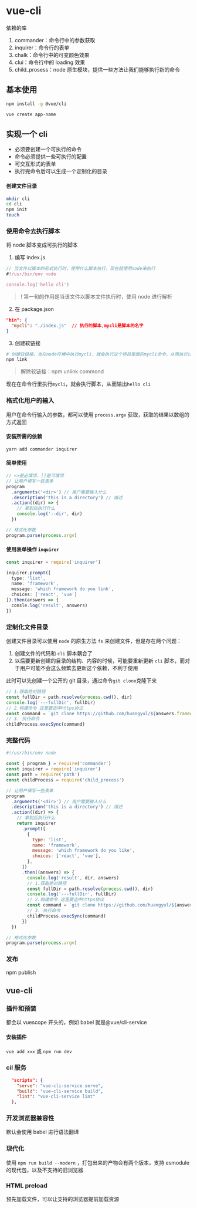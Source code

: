 # vue-cli

依赖的库

1. commander：命令行中的参数获取
2. inquirer：命令行的表单
3. chalk：命令行中的可变颜色效果
4. clui：命令行中的 loading 效果
5. child_prosess：node 原生模块，提供一些方法让我们能够执行新的命令

## 基本使用

```bash
npm install -g @vue/cli

vue create app-name
```

## 实现一个 cli

- 必须要创建一个可执行的命令
- 命令必须提供一些可执行的配置
- 可交互形式的表单
- 执行完命令后可以生成一个定制化的目录

#### 创建文件目录

```bash
mkdir cli
cd cli
npm init
touch
```

### 使用命令去执行脚本

将 node 脚本变成可执行的脚本

1. 编写 index.js

```js
// 当文件以脚本的形式执行时，使用什么脚本执行，现在就使用node来执行
#!/usr/bin/env node

console.log('hello cli')
```

> ! 第一句的作用是当该文件以脚本文件执行时，使用 node 进行解析

2. 在 package.json

```json
"bin": {
  "mycli": "./index.js"  // 执行的脚本,mycli是脚本的名字
}
```

3. 创建软链接

```bash
# 创建软链接，当在node环境中执行mycli，就会执行这个项目里面的mycli命令，从而执行index.js
npm link
```

> 解除软链接：npm unlink commond

现在在命令行里执行`mycli`，就会执行脚本，从而输出`hello cli`

### 格式化用户的输入

用户在命令行输入的参数，都可以使用 `process.argv` 获取，获取的结果以数组的方式返回

#### 安装所需的依赖

`yarn add commander inquirer`

#### 简单使用

```js
// <>是必填项，[]是可填项
// 让用户填写一些表单
program
  .arguments('<dir>') // 用户需要输入什么
  .description('this is a directory') // 描述
  .action((dir) => {
    // 拿到后执行什么
    console.log('--dir', dir)
  })

// 格式化参数
program.parse(process.argv)
```

#### 使用表单操作 `inquirer`

```js
const inquirer = require('inquirer')

inquirer.prompt([
  type: 'list',
  name: 'framework',
  message: 'which framework do you link',
  choices: ['react', 'vue']
]).then(answers => {
  consle.log('result', answers)
})
```

### 定制化文件目录

创建文件目录可以使用 `node` 的原生方法 `fs` 来创建文件，但是存在两个问题：

1. 创建文件的代码和 `cli` 脚本耦合了
2. 以后要更新创建的目录的结构、内容的时候，可能要重新更新 `cli` 脚本，而对于用户可能不会这么频繁去更新这个依赖，不利于使用

此时可以先创建一个公开的 git 目录，通过命令`git clone`克隆下来

```js
// 1.获取绝对路径
const fullDir = path.resolve(process.cwd(), dir)
console.log('---fullDir', fullDir)
// 2.构建命令 这里要选中https协议
const command = `git clone https://github.com/huangyul/${answers.framework}-xxx.git} ${fullDir}`
// 3. 执行命令
childProcess.execSync(command)
```

### 完整代码

```js
#!/usr/bin/env node

const { program } = require('commander')
const inquirer = require('inquirer')
const path = require('path')
const childProcess = require('child_process')

// 让用户填写一些表单
program
  .arguments('<dir>') // 用户需要输入什么
  .description('this is a directory') // 描述
  .action((dir) => {
    // 拿到后执行什么
    return inquirer
      .prompt([
        {
          type: 'list',
          name: 'framework',
          message: 'which framework do you like',
          choices: ['react', 'vue'],
        },
      ])
      .then((answers) => {
        console.log('result', dir, answers)
        // 1.获取绝对路径
        const fullDir = path.resolve(process.cwd(), dir)
        console.log('---fullDir', fullDir)
        // 2.构建命令 这里要选中https协议
        const command = `git clone https://github.com/huangyul/${answers.framework}-test.git} ${fullDir}`
        // 3. 执行命令
        childProcess.execSync(command)
      })
  })

// 格式化参数
program.parse(process.argv)
```

### 发布

npm publish

## vue-cli

###

### 插件和预装

都会以 vuescope 开头的，例如 babel 就是@vue/cli-service

#### 安装插件

`vue add xxx` 或 `npm run dev`

### cil 服务

```json
  "scripts": {
    "serve": "vue-cli-service serve",
    "build": "vue-cli-service build",
    "lint": "vue-cli-service lint"
  },
```

### 开发浏览器兼容性

默认会使用 babel 进行语法翻译

### 现代化

使用 `npm run build --modern` ，打包出来的产物会有两个版本，支持 esmodule 的现代包，以及不支持的旧浏览器

### HTML preload

预先加载文件，可以让支持的浏览器提前加载资源

